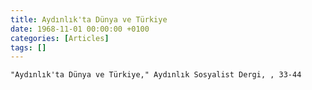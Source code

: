```yaml
---
title: Aydınlık'ta Dünya ve Türkiye
date: 1968-11-01 00:00:00 +0100
categories: [Articles]
tags: []
---
```


```"Aydınlık'ta Dünya ve Türkiye," Aydınlık Sosyalist Dergi, , 33-44```


